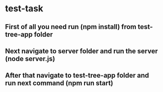 # test-task

## First of all you need run (npm install) from test-tree-app folder

## Next navigate to server folder and run the server (node server.js)

## After that navigate to test-tree-app folder and run next command (npm run start)